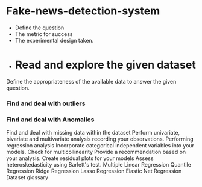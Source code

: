 # Fake-news-detection-system

* Define the question 
* The metric for success
* The experimental design taken. 
* # Read and explore the given dataset
Define the appropriateness of the available data to answer the given question.
### Find and deal with outliers
### Find and deal with Anomalies
 Find and deal with missing data within the dataset
Perform univariate, bivariate and multivariate analysis recording your observations. 
Performing regression analysis
Incorporate categorical independent variables into your models. 
Check for multicollinearity 
Provide a recommendation based on your analysis.
 Create residual plots for your models
Assess heteroskedasticity using Barlett's test.
Multiple Linear Regression Quantile Regression Ridge Regression Lasso Regression Elastic Net Regression
Dataset glossary
